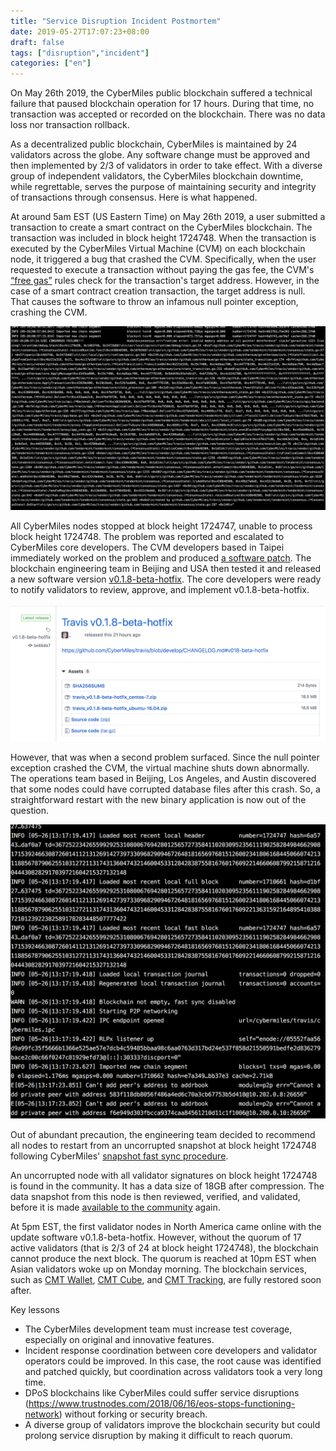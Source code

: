 ```yaml
---
title: "Service Disruption Incident Postmortem"
date: 2019-05-27T17:07:23+08:00
draft: false
tags: ["disruption","incident"]
categories: ["en"]
---
```


On May 26th 2019, the CyberMiles public blockchain suffered a technical failure that paused blockchain operation for 17 hours. During that time, no transaction was accepted or recorded on the blockchain. There was no data loss nor transaction rollback. 

As a decentralized public blockchain, CyberMiles is maintained by 24 validators across the globe. Any software change must be approved and then implemented by 2/3 of validators in order to take effect. With a diverse group of independent validators, the CyberMiles blockchain downtime, while regrettable, serves the purpose of maintaining security and integrity of transactions through consensus. Here is what happened. 

At around 5am EST (US Eastern Time) on May 26th 2019, a user submitted a transaction to create a smart contract on the CyberMiles blockchain. The transaction was included in block height 1724748. When the transaction is executed by the CyberMiles Virtual Machine (CVM) on each blockchain node, it triggered a bug that crashed the CVM. Specifically, when the user requested to execute a transaction without paying the gas fee, the CVM's [“free gas”](https://www.litylang.org/gas/) rules check for the transaction's target address. However, in the case of a smart contract creation transaction, the target address is null. That causes the software to throw an infamous null pointer exception, crashing the CVM. 

![](/images/20190527-incident-postmortem-01.PNG)

All CyberMiles nodes stopped at block height 1724747, unable to process block height 1724748. The problem was reported and escalated to CyberMiles core developers. The CVM developers based in Taipei immediately worked on the problem and produced [a software patch](https://github.com/second-state/lityvm/commit/557cc4935d94d6e1d6b947143788838ca98908f9). The blockchain engineering team in Beijing and USA then tested it and released a new software version [v0.1.8-beta-hotfix](https://github.com/CyberMiles/travis/releases/tag/v0.1.8-beta-hotfix). The core developers were ready to notify validators to review, approve, and implement v0.1.8-beta-hotfix.

![](/images/20190527-incident-postmortem-02.png)

However, that was when a second problem surfaced. Since the null pointer exception crashed the CVM, the virtual machine shuts down abnormally. The operations team based in Beijing, Los Angeles, and Austin discovered that some nodes could have corrupted database files after this crash. So, a straightforward restart with the new binary application is now out of the question. 

![](/images/20190527-incident-postmortem-03.PNG)

Out of abundant precaution, the engineering team decided to recommend all nodes to restart from an uncorrupted snapshot at block height 1724748 following CyberMiles' [snapshot fast sync procedure](https://travis.readthedocs.io/en/latest/connect-mainnet.html#option-2-binary-from-snapshot).

An uncorrupted node with all validator signatures on block height 1724748 is found in the community. It has a data size of 18GB after compression. The data snapshot from this node is then reviewed, verified, and validated, before it is made [available to the community](https://s3-us-west-2.amazonaws.com/travis-ss-bucket/mainnet/travis_ss_mainnet_1558862782_1724747.tar) again. 

At 5pm EST, the first validator nodes in North America came online with the update software v0.1.8-beta-hotfix. However, without the quorum of 17 active validators (that is 2/3 of 24 at block height 1724748), the blockchain cannot produce the next block. The quorum is reached at 10pm EST when Asian validators woke up on Monday morning. The blockchain services, such as [CMT Wallet](https://www.cybermiles.io/en-us/blockchain-infrastructure/cmt-wallet/), [CMT Cube](https://www.cybermiles.io/en-us/cmt/cmt-cube/), and [CMT Tracking](https://www.cmttracking.io/), are fully restored soon after. 

Key lessons

* The CyberMiles development team must increase test coverage, especially on original and innovative features. 
* Incident response coordination between core developers and validator operators could be improved. In this case, the root cause was identified and patched quickly, but coordination across validators took a very long time.
* DPoS blockchains like CyberMiles could suffer service disruptions (https://www.trustnodes.com/2018/06/16/eos-stops-functioning-network) without forking or security breach. 
* A diverse group of validators improve the blockchain security but could prolong service disruption by making it difficult to reach quorum. 

